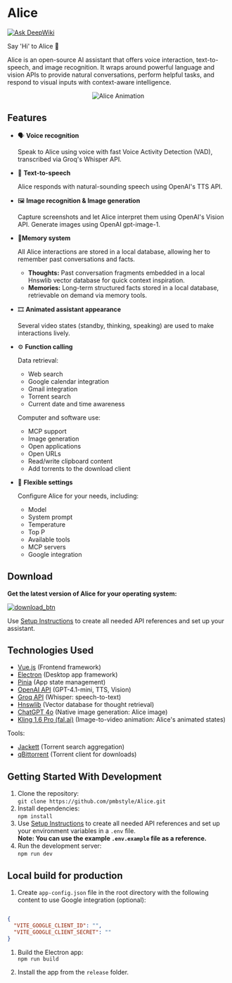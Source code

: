 # Alice

[![Ask DeepWiki](https://deepwiki.com/badge.svg)](https://deepwiki.com/pmbstyle/Alice)

Say 'Hi' to Alice 👋

Alice is an open-source AI assistant that offers voice interaction, text-to-speech, and image recognition. It wraps around powerful language and vision APIs to provide natural conversations, perform helpful tasks, and respond to visual inputs with context-aware intelligence.

<p align="center">
  <img src="https://github.com/pmbstyle/Alice/blob/main/animation.gif?raw=true" alt="Alice Animation">
</p>

## Features

- 🗣️ **Voice recognition**
  
  Speak to Alice using voice with fast Voice Activity Detection (VAD), transcribed via Groq's Whisper API.
  
- 💬 **Text-to-speech**
  
  Alice responds with natural-sounding speech using OpenAI's TTS API.
  
- 🖼️ **Image recognition & Image generation**
  
  Capture screenshots and let Alice interpret them using OpenAI's Vision API. Generate images using OpenAI gpt-image-1.
  
- 📝**Memory system**
  
  All Alice interactions are stored in a local database, allowing her to remember past conversations and facts.
  
  - **Thoughts:** Past conversation fragments embedded in a local Hnswlib vector database for quick context inspiration.  
  - **Memories:** Long-term structured facts stored in a local database, retrievable on demand via memory tools.
- 🎞️ **Animated assistant appearance**
  
  Several video states (standby, thinking, speaking) are used to make interactions lively.
  
- ⚙️ **Function calling**
  
  Data retrieval:
  - Web search
  - Google calendar integration
  - Gmail integration
  - Torrent search
  - Current date and time awareness

  Computer and software use:
  - MCP support
  - Image generation
  - Open applications
  - Open URLs
  - Read/write clipboard content
  - Add torrents to the download client

- 📃 **Flexible settings**
  
  Configure Alice for your needs, including:
  
  - Model
  - System prompt
  - Temperature
  - Top P
  - Available tools
  - MCP servers
  - Google integration

## Download

**Get the latest version of Alice for your operating system:**

[![download_btn](https://github.com/user-attachments/assets/3790ee40-2bb5-4d5c-abb8-ed9f8d37a228)](https://github.com/pmbstyle/Alice/releases/latest)

Use [Setup Instructions](https://github.com/pmbstyle/Alice/blob/main/docs/setupInstructions.md) to create all needed API references and set up your assistant.

## Technologies Used

- [Vue.js](https://vuejs.org/) (Frontend framework)
- [Electron](https://www.electronjs.org/) (Desktop app framework)
- [Pinia](https://pinia.vuejs.org/) (App state management)
- [OpenAI API](https://platform.openai.com/docs/api-reference/introduction) (GPT-4.1-mini, TTS, Vision)
- [Groq API](https://console.groq.com/) (Whisper: speech-to-text)
- [Hnswlib](https://github.com/nmslib/hnswlib) (Vector database for thought retrieval)
- [ChatGPT 4o](https://chat.openai.com) (Native image generation: Alice image)
- [Kling 1.6 Pro (fal.ai)](https://fal.ai/) (Image-to-video animation: Alice's animated states)

Tools:

- [Jackett](https://github.com/Jackett/Jackett) (Torrent search aggregation)
- [qBittorrent](https://www.qbittorrent.org/) (Torrent client for downloads)

## Getting Started With Development

1. Clone the repository:  
   `git clone https://github.com/pmbstyle/Alice.git`
2. Install dependencies:  
   `npm install`
3. Use [Setup Instructions](https://github.com/pmbstyle/Alice/blob/main/docs/setupInstructions.md) to create all needed API references and set up your environment variables in a `.env` file.  
   **Note: You can use the example `.env.example` file as a reference.**
4. Run the development server:  
   `npm run dev`

## Local build for production

1. Create `app-config.json` file in the root directory with the following content to use Google integration (optional):

```json

{
  "VITE_GOOGLE_CLIENT_ID": "",
  "VITE_GOOGLE_CLIENT_SECRET": ""
}

```

1. Build the Electron app:  
   `npm run build`

1. Install the app from the `release` folder.
